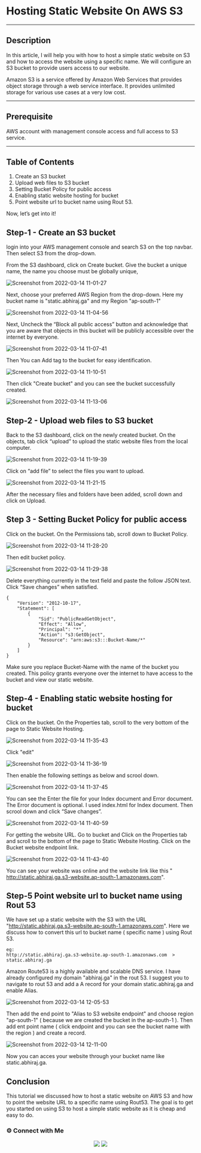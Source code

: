 # Hosting Static Website On AWS S3

-----
## Description
In this article, I will help you with how to host a simple static website on S3 and how to access the website using a specific name. We will configure an S3 bucket to provide users access to our website.

Amazon S3 is a service offered by Amazon Web Services that provides object storage through a web service interface. It provides unlimited storage for various use cases at a very low cost.

-----
## Prerequisite
AWS account with management console access and full access to S3 service.

------
## Table of Contents
1. Create an S3 bucket
2. Upload web files to S3 bucket
3. Setting Bucket Policy for public access
4. Enabling static website hosting for bucket
5. Point website url to bucket name using Rout 53.

Now, let’s get into it!

## Step-1 - Create an S3 bucket

login into your AWS management console and search S3 on the top navbar. Then select S3 from the drop-down.

From the S3 dashboard, click on Create bucket. Give the bucket a unique name, the name you choose must be globally unique, 

![Screenshot from 2022-03-14 11-01-27](https://user-images.githubusercontent.com/100773790/158110903-6367847b-4ad4-4f57-ab6f-c6a46401fea1.png)

Next, choose your preferred AWS Region from the drop-down. Here my bucket name is "static.abhiraj.ga" and my Region "ap-south-1"

![Screenshot from 2022-03-14 11-04-56](https://user-images.githubusercontent.com/100773790/158111226-53d2327a-25ff-4af6-ba4b-acc18f12935d.png)

Next, Uncheck the “Block all public access” button and acknowledge that you are aware that objects in this bucket will be publicly accessible over the internet by everyone.

![Screenshot from 2022-03-14 11-07-41](https://user-images.githubusercontent.com/100773790/158111549-1bcfa143-0e4f-4273-bed1-4b747f145c0e.png)

Then You can Add tag to the bucket for easy identification.

![Screenshot from 2022-03-14 11-10-51](https://user-images.githubusercontent.com/100773790/158111883-d3a256da-979e-47a5-9f7e-88dbc83ce2fe.png)

Then click "Create bucket" and you can see the bucket successfully created.

![Screenshot from 2022-03-14 11-13-06](https://user-images.githubusercontent.com/100773790/158112074-f03b2d07-f280-46de-bc07-d6abf14875a5.png)


## Step-2 - Upload web files to S3 bucket

Back to the S3 dashboard, click on the newly created bucket. On the objects, tab click “upload” to upload the static website files from the local computer.

![Screenshot from 2022-03-14 11-19-39](https://user-images.githubusercontent.com/100773790/158112717-86fe59b3-49fb-48f5-bda5-ca7437cbe387.png)

Click on “add file” to select the files you want to upload.

![Screenshot from 2022-03-14 11-21-15](https://user-images.githubusercontent.com/100773790/158112997-001e0052-ccbc-4ff5-9a9d-434082db6a7f.png)

After the necessary files and folders have been added, scroll down and click on Upload.

## Step 3 - Setting Bucket Policy for public access

Click on the bucket. On the Permissions tab, scroll down to Bucket Policy.

![Screenshot from 2022-03-14 11-28-20](https://user-images.githubusercontent.com/100773790/158113695-5bebf46b-e336-45fa-b9c9-9a05d90050bd.png)

Then edit bucket policy.

![Screenshot from 2022-03-14 11-29-38](https://user-images.githubusercontent.com/100773790/158113820-49dd9fc1-ed92-467d-a17d-87371121fec4.png)

Delete everything currently in the text field and paste the follow JSON text. Click “Save changes” when satisfied.

~~~
{
    "Version": "2012-10-17",
    "Statement": [
        {
            "Sid": "PublicReadGetObject",
            "Effect": "Allow",
            "Principal": "*",
            "Action": "s3:GetObject",
            "Resource": "arn:aws:s3:::Bucket-Name/*"
        }
    ]
}
~~~

Make sure you replace Bucket-Name with the name of the bucket you created. This policy grants everyone over the internet to have access to the bucket and view our static website.

## Step-4 - Enabling static website hosting for bucket

Click on the bucket. On the Properties tab, scroll to the very bottom of the page to Static Website Hosting.

![Screenshot from 2022-03-14 11-35-43](https://user-images.githubusercontent.com/100773790/158114417-e2e8cb25-b460-4459-9d72-2d32a5a66283.png)

Click "edit"

![Screenshot from 2022-03-14 11-36-19](https://user-images.githubusercontent.com/100773790/158114543-77b0d49d-caab-4425-8135-a4982868a07e.png)

Then enable the following settings as below and scrool down.

![Screenshot from 2022-03-14 11-37-45](https://user-images.githubusercontent.com/100773790/158114629-6736c622-b630-43c1-89e4-2e6e3d9472da.png)

You can see the    Enter the file for your Index document and Error document. The Error document is optional. I used index.html for Index document. Then scrool down and click “Save changes”.

![Screenshot from 2022-03-14 11-40-59](https://user-images.githubusercontent.com/100773790/158114968-1fae378b-bfcd-456b-9eb2-e44bf436e8ea.png)

For getting the website URL. Go to bucket and Click on the Properties tab and scroll to the bottom of the page to Static Website Hosting. Click on the Bucket website endpoint link.

![Screenshot from 2022-03-14 11-43-40](https://user-images.githubusercontent.com/100773790/158115295-32bd89d5-34fa-453a-aff4-2343a30b155e.png)

You can see your website was online and the website link like this " http://static.abhiraj.ga.s3-website.ap-south-1.amazonaws.com". 

## Step-5 Point website url to bucket name using Rout 53

We have set up a static website with the S3 with the URL "http://static.abhiraj.ga.s3-website.ap-south-1.amazonaws.com". Here we discuss how to convert this url to bucket name ( specific name ) using Rout 53. 
~~~
eg: 
http://static.abhiraj.ga.s3-website.ap-south-1.amazonaws.com  >  static.abhiraj.ga
~~~

Amazon Route53 is a highly available and scalable DNS service. I have already configured my domain "abhiraj.ga" in the rout 53. I suggest you to navigate to rout 53 and add a A record for your domain static.abhiraj.ga and enable Alias.

![Screenshot from 2022-03-14 12-05-53](https://user-images.githubusercontent.com/100773790/158117844-8396d446-3050-467a-94f3-c12cdd14c6b2.png)

Then add the end point to "Alias to S3 website endpoint" and choose region "ap-south-1" ( because we are created the bucket in the ap-south-1 ). Then add ent point name ( click endpoint and you can see the bucket name with the region ) and create a record.

![Screenshot from 2022-03-14 12-11-00](https://user-images.githubusercontent.com/100773790/158118477-f69eb540-a32c-4bd2-ae62-48a33450c536.png)

Now you can acces your website through your bucket name like static.abhiraj.ga.


## Conclusion

This tutorial we discussed how to host a static website on AWS S3 and how to point the website URL to a specific name using Rout53. The goal is to get you started on using S3 to host a simple static website as it is cheap and easy to do.

### ⚙️ Connect with Me

<p align="center">
 <a href="https://www.instagram.com/_r.e.b.e.l.z_33/"><img src="https://img.shields.io/badge/Instagram-E4405F?style=for-the-badge&logo=instagram&logoColor=white"/></a>
<a href="https://www.linkedin.com/in/abhiraj-parthan-82038b191"><img src="https://img.shields.io/badge/LinkedIn-0077B5?style=for-the-badge&logo=linkedin&logoColor=white"/></a> 










